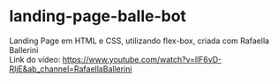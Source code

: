 # landing-page-balle-bot
Landing Page em HTML e CSS, utilizando flex-box, criada com Rafaella Ballerini<br>
Link do vídeo: https://www.youtube.com/watch?v=llF6vD-RljE&ab_channel=RafaellaBallerini

